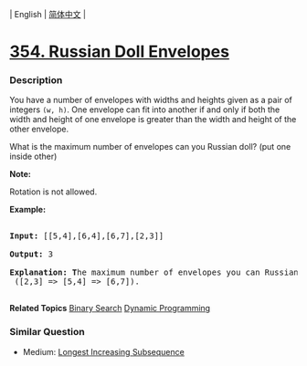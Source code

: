| English | [简体中文](README.md) |

# [354. Russian Doll Envelopes](https://leetcode-cn.com/problems/russian-doll-envelopes)
 ### Description
<p>You have a number of envelopes with widths and heights given as a pair of integers <code>(w, h)</code>. One envelope can fit into another if and only if both the width and height of one envelope is greater than the width and height of the other envelope.</p>

<p>What is the maximum number of envelopes can you Russian doll? (put one inside other)</p>

<p><b>Note:</b><br />
Rotation is not allowed.</p>

<p><strong>Example:</strong></p>

<div>
<pre>
<strong>Input: </strong><span id="example-input-1-1">[[5,4],[6,4],[6,7],[2,3]]</span>
<strong>Output: </strong><span id="example-output-1">3 
<strong>Explanation: T</strong></span>he maximum number of envelopes you can Russian doll is <code>3</code> ([2,3] =&gt; [5,4] =&gt; [6,7]).
</pre>
</div>

**Related Topics**  [Binary Search](https://leetcode-cn.com/tag/binary-search) [Dynamic Programming](https://leetcode-cn.com/tag/dynamic-programming) 

### Similar Question
 - Medium:	[Longest Increasing Subsequence](https://leetcode-cn.com/problems/longest-increasing-subsequence) 
